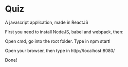 # Quiz
A javascript application, made in ReactJS

First you need to install NodeJS, babel and webpack, then:

Open cmd, go into the root folder.
Type in npm start!

Open your browser, then type in http://localhost:8080/

Done!
